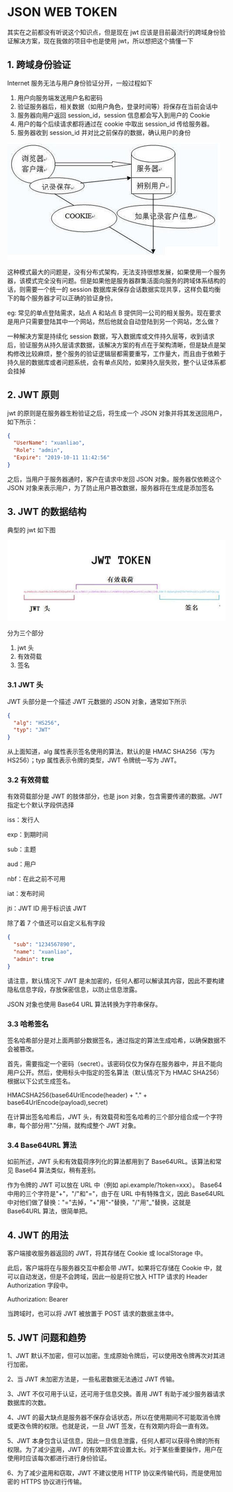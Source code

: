 # JSON WEB TOKEN

其实在之前都没有听说这个知识点，但是现在 jwt 应该是目前最流行的跨域身份验证解决方案，现在我做的项目中也是使用 jwt，所以想把这个搞懂一下

## 1. 跨域身份验证

Internet 服务无法与用户身份验证分开，一般过程如下

1. 用户向服务端发送用户名和密码
2. 验证服务器后，相关数据（如用户角色，登录时间等）将保存在当前会话中
3. 服务器向用户返回 session_id，session 信息都会写入到用户的 Cookie
4. 用户的每个后续请求都将通过在 cookie 中取出 session_id 传给服务器。
5. 服务器收到 session_id 并对比之前保存的数据，确认用户的身份

![图解](../../.vuepress/public/img/ID-card-pass.png)

这种模式最大的问题是，没有分布式架构，无法支持很想发展，如果使用一个服务器，该模式完全没有问题。但是如果他是服务器群集活面向服务的跨域体系结构的话，则需要一个统一的 session 数据库来保存会话数据实现共享，这样负载均衡下的每个服务器才可以正确的验证身份。

eg: 常见的单点登陆需求，站点 A 和站点 B 提供同一公司的相关服务。现在要求是用户只需要登陆其中一个网站，然后他就会自动登陆到另一个网站，怎么做？

一种解决方案是持续化 session 数据，写入数据库或文件持久层等，收到请求后，验证服务从持久层请求数据，该解决方案的有点在于架构清晰，但是缺点是架构修改比较麻烦，整个服务的验证逻辑层都需要重写，工作量大，而且由于依赖于持久层的数据库或者问题系统，会有单点风险，如果持久层失败，整个认证体系都会挂掉

## 2. JWT 原则

jwt 的原则是在服务器生粉验证之后，将生成一个 JSON 对象并将其发送回用户，如下所示：

```json
{
  "UserName": "xuanliao",
  "Role": "admin",
  "Expire": "2019-10-11 11:42:56"
}
```

之后，当用户于服务器通时，客户在请求中发回 JSON 对象。服务器仅依赖这个 JSON 对象来表示用户，为了防止用户篡改数据，服务器将在生成是添加签名

## 3. JWT 的数据结构

典型的 jwt 如下图

![jwt](../../.vuepress/public/img/jwt.png)

分为三个部分

1. jwt 头
2. 有效荷载
3. 签名

### 3.1 JWT 头

JWT 头部分是一个描述 JWT 元数据的 JSON 对象，通常如下所示

```json
{
  "alg": "HS256",
  "typ": "JWT"
}
```

从上面知道，alg 属性表示签名使用的算法，默认的是 HMAC SHA256（写为 HS256）；typ 属性表示令牌的类型，JWT 令牌统一写为 JWT。

### 3.2 有效荷载

有效荷载部分是 JWT 的肢体部分，也是 json 对象，包含需要传递的数据。JWT 指定七个默认字段供选择

iss：发行人

exp：到期时间

sub：主题

aud：用户

nbf：在此之前不可用

iat：发布时间

jti：JWT ID 用于标识该 JWT

除了着 7 个值还可以自定义私有字段

```json
{
  "sub": "1234567890",
  "name": "xuanliao",
  "admin": true
}
```

请注意，默认情况下 JWT 是未加密的，任何人都可以解读其内容，因此不要构建隐私信息字段，存放保密信息，以防止信息泄露。

JSON 对象也使用 Base64 URL 算法转换为字符串保存。

### 3.3 哈希签名

签名哈希部分是对上面两部分数据签名，通过指定的算法生成哈希，以确保数据不会被篡改。

首先，需要指定一个密码（secret）。该密码仅仅为保存在服务器中，并且不能向用户公开。然后，使用标头中指定的签名算法（默认情况下为 HMAC SHA256）根据以下公式生成签名。

HMACSHA256(base64UrlEncode(header) + "." + base64UrlEncode(payload),secret)

在计算出签名哈希后，JWT 头，有效载荷和签名哈希的三个部分组合成一个字符串，每个部分用"."分隔，就构成整个 JWT 对象。

### 3.4 Base64URL 算法

如前所述，JWT 头和有效载荷序列化的算法都用到了 Base64URL。该算法和常见 Base64 算法类似，稍有差别。

作为令牌的 JWT 可以放在 URL 中（例如 api.example/?token=xxx）。 Base64 中用的三个字符是"+"，"/"和"="，由于在 URL 中有特殊含义，因此 Base64URL 中对他们做了替换："="去掉，"+"用"-"替换，"/"用"\_"替换，这就是 Base64URL 算法，很简单把。

## 4. JWT 的用法

客户端接收服务器返回的 JWT，将其存储在 Cookie 或 localStorage 中。

此后，客户端将在与服务器交互中都会带 JWT。如果将它存储在 Cookie 中，就可以自动发送，但是不会跨域，因此一般是将它放入 HTTP 请求的 Header Authorization 字段中。

Authorization: Bearer

当跨域时，也可以将 JWT 被放置于 POST 请求的数据主体中。

## 5. JWT 问题和趋势

1、JWT 默认不加密，但可以加密。生成原始令牌后，可以使用改令牌再次对其进行加密。

2、当 JWT 未加密方法是，一些私密数据无法通过 JWT 传输。

3、JWT 不仅可用于认证，还可用于信息交换。善用 JWT 有助于减少服务器请求数据库的次数。

4、JWT 的最大缺点是服务器不保存会话状态，所以在使用期间不可能取消令牌或更改令牌的权限。也就是说，一旦 JWT 签发，在有效期内将会一直有效。

5、JWT 本身包含认证信息，因此一旦信息泄露，任何人都可以获得令牌的所有权限。为了减少盗用，JWT 的有效期不宜设置太长。对于某些重要操作，用户在使用时应该每次都进行进行身份验证。

6、为了减少盗用和窃取，JWT 不建议使用 HTTP 协议来传输代码，而是使用加密的 HTTPS 协议进行传输。




